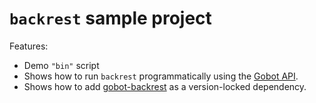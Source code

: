 # `backrest` sample project

Features:

- Demo `"bin"` script
- Shows how to run `backrest` programmatically using the [Gobot API](https://github.com/benallfree/gobot/tree/v1.0.0-alpha.26/docs/readme.md).
- Shows how to add [gobot-backrest](https://www.npmjs.com/package/gobot-backrest) as a version-locked dependency.

